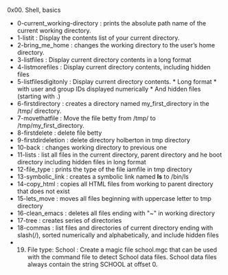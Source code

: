0x00. Shell, basics

* 0-current_working-directory : prints the absolute path name of the current working directory.
* 1-listit : Display the contents list of your current directory.
* 2-bring_me_home : changes the working directory to the user’s home directory.
* 3-listfiles : Display current directory contents in a long format
* 4-listmorefiles : Display current directory contents, including hidden files 
* 5-listfilesdigitonly : Display current directory contents.
              *  Long format
              *  with user and group IDs displayed numerically
              *  And hidden files (starting with .)
* 6-firstdirectory : creates a directory named my_first_directory in the /tmp/ directory.
* 7-movethatfile : Move the file betty from /tmp/ to /tmp/my_first_directory.
* 8-firstdelete : delete file betty
* 9-firstdirdeletion : delete directory holberton in tmp directory
* 10-back : changes working directory to previous one
* 11-lists : list all files in the current directory, parent directory and he boot directory including hidden files in long format
* 12-file_type : prints the type of the file iamfile in tmp directory
* 13-symbolic_link : creates a symbolic link named __ls__ to /bin/ls
* 14-copy_html : copies all HTML files from working to parent directory that does not exist
* 15-lets_move : moves all files beginning with uppercase letter to tmp directory
* 16-clean_emacs : deletes all files ending with "~" in working directory
* 17-tree : creates series of directories
* 18-commas : list files and directories of current directory ending with slash(/), sorted numerically and alphabetically, and include hidden files
* 19. File type: School : Create a magic file school.mgc that can be used with the command file to detect School data files. School data files always contain the string SCHOOL at offset 0.

